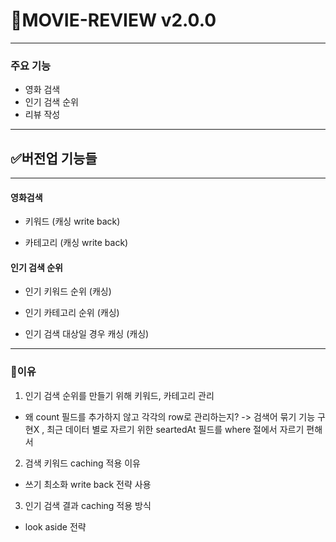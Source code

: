 # :art:MOVIE-REVIEW v2.0.0

--------------------------------------
### 주요 기능
- 영화 검색
- 인기 검색 순위
- 리뷰 작성

---------------------
## :white_check_mark:버전업 기능들
--------------------------
#### 영화검색
- 키워드 (캐싱 write back)


- 카테고리 (캐싱 write back)




#### 인기 검색 순위
- 인기 키워드 순위 (캐싱)


- 인기 카테고리 순위 (캐싱)


- 인기 검색 대상일 경우 캐싱 (캐싱)




------------------------------------------

### :memo:이유
1. 인기 검색 순위를 만들기 위해 키워드, 카테고리 관리
- 왜 count 필드를 추가하지 않고 각각의 row로 관리하는지?
-> 검색어 묶기 기능 구현X , 최근 데이터 별로 자르기 위한 seartedAt 필드를 where 절에서 자르기 편해서

2. 검색 키워드 caching 적용 이유
- 쓰기 최소화 write back 전략 사용

3. 인기 검색 결과 caching 적용 방식
- look aside 전략







